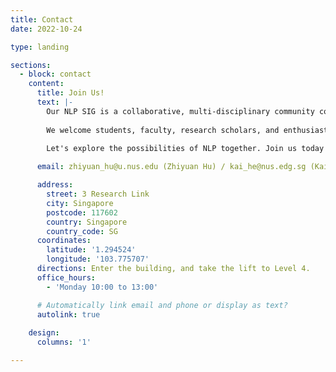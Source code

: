 ```yaml
---
title: Contact
date: 2022-10-24

type: landing

sections:
  - block: contact
    content:
      title: Join Us!
      text: |-
        Our NLP SIG is a collaborative, multi-disciplinary community committed to exploring and advancing the field of NLP. We engage in myriad activities such as hosting vibrant discussions, organizing informative seminars, and driving innovative research projects.
        
        We welcome students, faculty, research scholars, and enthusiasts from various fields - computer science, data science, healthcare, and beyond. Whether you're a seasoned professional or an eager novice, the NLP SIG offers an incredibly supportive and stimulating environment for learning, innovation, and collaboration.

        Let's explore the possibilities of NLP together. Join us today!
        
      email: zhiyuan_hu@u.nus.edu (Zhiyuan Hu) / kai_he@nus.edg.sg (Kai He)

      address:
        street: 3 Research Link
        city: Singapore
        postcode: 117602
        country: Singapore
        country_code: SG
      coordinates:
        latitude: '1.294524'
        longitude: '103.775707'
      directions: Enter the building, and take the lift to Level 4.
      office_hours:
        - 'Monday 10:00 to 13:00'

      # Automatically link email and phone or display as text?
      autolink: true
    
    design:
      columns: '1'

---
```

